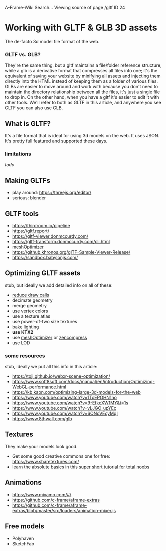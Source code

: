 
A-Frame-Wiki
Search...
Viewing source of page /gltf
ID 24
# Working with GLTF & GLB 3D assets
The de-facto 3d model file format of the web.
### GLTF vs. GLB?
They're the same thing, but a gltf maintains a file/folder reference structure, while a glb is a derivative format that compresses all files into one; it's the equivalent of saving your website by minifying all assets and injecting them directly into the HTML instead of keeping them as a folder of various files.
GLBs are easier to move around and work with because you don't need to maintain the directory relationship between all the files, it's just a single file to drop in. On the other hand, when you have a gltf it's easier to edit it with other tools. We'll refer to both as GLTF in this article, and anywhere you see GLTF you can also use GLB.
## What is GLTF?
It's a file format that is ideal for using 3d models on the web. It uses JSON. It's pretty full featured and supported these days.
### limitations
*todo*
## Making GLTFs
- play around: https://threejs.org/editor/
- serious: blender
## GLTF tools
- https://thirdroom.io/pipeline
- https://gltf.report/
- https://gltf-viewer.donmccurdy.com/
- https://gltf-transform.donmccurdy.com/cli.html
- [meshOptimizer](https://github.com/zeux/meshoptimizer)
- https://github.khronos.org/glTF-Sample-Viewer-Release/
- https://sandbox.babylonjs.com/
## Optimizing GLTF assets
stub, but ideally we add detailed info on all of these:
- [reduce draw calls](https://answers.unity.com/questions/14578/whats-the-best-way-to-reduce-draw-calls.html)
- decimate geometry
- merge geometry
- use vertex colors
- use a texture atlas
- use power-of-two size textures
- bake lighting
- **use KTX2**
- use [meshOptimizer](https://github.com/zeux/meshoptimizer) or [zencompress](https://paradowski.com/stories/introducing-zencompress-for-gltf)
- use LOD
### some resources
stub, ideally we put all this info in this article:
- https://toji.github.io/webxr-scene-optimization/
- https://www.soft8soft.com/docs/manual/en/introduction/Optimizing-WebGL-performance.html
- https://kb.kaon.com/optimizing-large-3d-models-for-the-web
- https://www.youtube.com/watch?v=1ToEPOHN1no
- https://www.youtube.com/watch?v=9-EfkeXW1MY&t=1s
- https://www.youtube.com/watch?v=vLJGO_upYEc
- https://www.youtube.com/watch?v=6ONoVEcyMqI
- https://www.8thwall.com/glb
## Textures
They make your models look good.
- Get some good creative commons one for free: https://www.sharetextures.com/
- learn the absolute basics in this [super short tutorial for total noobs](https://www.youtube.com/watch?v=sH4qi3oUEks)
## Animations
- https://www.mixamo.com/#/
- https://github.com/c-frame/aframe-extras
- https://github.com/c-frame/aframe-extras/blob/master/src/loaders/animation-mixer.js
## Free models
- Polyhaven
- SketchFab
